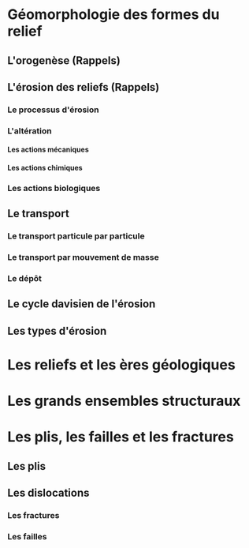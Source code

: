 # Géomorphologie des formes du relief

## L'orogenèse (Rappels)

## L'érosion des reliefs (Rappels)

### Le processus d'érosion

### L'altération

#### Les actions mécaniques

#### Les actions chimiques

### Les actions biologiques

## Le transport

### Le transport particule par particule

### Le transport par mouvement de masse

### Le dépôt

## Le cycle davisien de l'érosion

## Les types d'érosion

# Les reliefs et les ères géologiques

# Les grands ensembles structuraux

# Les plis, les failles et les fractures

## Les plis

## Les dislocations

### Les fractures

### Les failles
